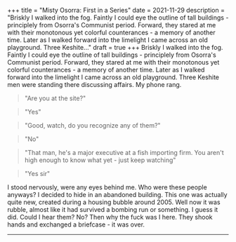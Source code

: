 +++
title = "Misty Osorra: First in a Series"
date = 2021-11-29
description = "Briskly I walked into the fog. Faintly I could eye the outline of tall buildings - principlely from Osorra's Communist period. Forward, they stared at me with their monotonous yet colorful counterances - a memory of another time. Later as I walked forward into the limelight I came across an old playground. Three Keshite..."
draft = true
+++
Briskly I walked into the fog. Faintly I could eye the outline of tall buildings - principlely from Osorra's Communist period. Forward, they stared at me with their monotonous yet colorful counterances - a memory of another time. Later as I walked forward into the limelight I came across an old playground. Three Keshite men were standing there discussing affairs. My phone rang.

> "Are you at the site?"

> "Yes"

> "Good, watch, do you recognize any of them?"

> "No"

> "That man, he's a major executive at a fish importing firm. You aren't high enough to know what yet - just keep watching"

> "Yes sir"

I stood nervously, were any eyes behind me. Who were these people anyways? I decided to hide in an abandoned building. This one was actually quite new, created during a housing bubble around 2005. Well now it was rubble, almost like it had survived a bombing run or something. I guess it did.
Could I hear them? No? Then why the fuck was I here. They shook hands and exchanged a briefcase - it was over.
***



